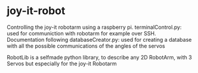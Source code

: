 # joy-it-robot
Controlling the joy-it robotarm using a raspberry pi.
terminalControl.py: used for communiction with robotarm for example over SSH. Documentation following
databaseCreator.py: used for creating a database with all the possible communications of the angles of the servos

RobotLib is a selfmade python library, to describe any 2D RobotArm, with 3 Servos but especially for the joy-it Robotarm

